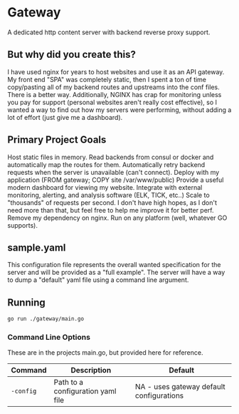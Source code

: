 Gateway
=======

A dedicated http content server with backend reverse proxy support.

## But why did you create this?

I have used nginx for years to host websites and use it as an API gateway. My front end "SPA" was completely static, then I spent a ton of time copy/pasting all of my backend routes and upstreams into the conf files. There is a better way. Additionally, NGINX has crap for monitoring unless you pay for support (personal websites aren't really cost effective), so I wanted a way to find out how my servers were performing, without adding a lot of effort (just give me a dashboard).

## Primary Project Goals

Host static files in memory.
Read backends from consul or docker and automatically map the routes for them.
Automatically retry backend requests when the server is unavailable (can't connect).
Deploy with my application (FROM gateway; COPY site /var/www/public)
Provide a useful modern dashboard for viewing my website.
Integrate with external monitoring, alerting, and analysis software (ELK, TICK, etc..)
Scale to "thousands" of requests per second. I don't have high hopes, as I don't need more than that, but feel free to help me improve it for better perf.
Remove my dependency on nginx.
Run on any platform (well, whatever GO supports).

## sample.yaml

This configuration file represents the overall wanted specification for the server and will be provided as a "full example". The server will have a way to dump a "default" yaml file 
using a command line argument.

## Running

```bash
go run ./gateway/main.go
```

### Command Line Options

These are in the projects main.go, but provided here for reference.

| Command | Description | Default |
|---------|-------------|---------|
|`-config`| Path to a configuration yaml file | NA - uses gateway default configurations |
